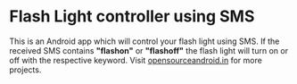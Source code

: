 # Flash Light controller using SMS

This is an Android app which will control your flash light using SMS. If the received SMS contains **"flashon"** or **"flashoff"** the flash light will turn on or off with the respective keyword.
Visit [opensourceandroid.in](http://opensourceandroid.in) for more projects.
